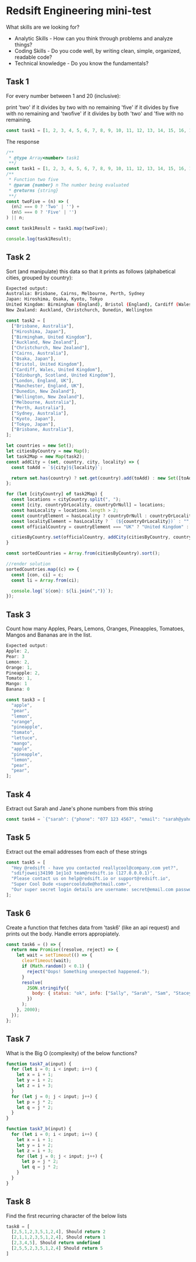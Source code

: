 # Redsift Engineering mini-test

What skills are we looking for?

- Analytic Skills - How can you think through problems and analyze things?
- Coding Skills - Do you code well, by writing clean, simple, organized, readable code?
- Technical knowledge - Do you know the fundamentals?

## Task 1

For every number between 1 and 20 (inclusive):

print 'two' if it divides by two with no remaining
'five' if it divides by five with no remaining and
'twofive' if it divides by both 'two' and 'five with no remaining.

```javascript
const task1 = [1, 2, 3, 4, 5, 6, 7, 8, 9, 10, 11, 12, 13, 14, 15, 16, 17, 18, 19, 20];
```

The response

```javascript
/**
 * @type Array<number> task1
 **/
const task1 = [1, 2, 3, 4, 5, 6, 7, 8, 9, 10, 11, 12, 13, 14, 15, 16, 17, 18, 19, 20];
/**
 * Function two five
 * @param {number} n The number being evaluated
 * @returns {string}
 **/
const twoFive = (n) => (
  (n%2 === 0 ? 'Two' | '') +
  (n%5 === 0 ? 'Five' | '')
) || n;

const task1Result = task1.map(twoFive);

console.log(task1Result);
```

## Task 2

Sort (and manipulate) this data so that it prints as follows (alphabetical cities, grouped by country):

```bash
Expected output:
Australia: Brisbane, Cairns, Melbourne, Perth, Sydney
Japan: Hiroshima, Osaka, Kyoto, Tokyo
United Kingdom: Birmingham (England), Bristol (England), Cardiff (Wales), Edinburgh (Scotland), London (England), Manchester (England)
New Zealand: Auckland, Christchurch, Dunedin, Wellington
```

```javascript
const task2 = [
  ["Brisbane, Australia"],
  ["Hiroshima, Japan"],
  ["Birmingham, United Kingdom"],
  ["Auckland, New Zealand"],
  ["Christchurch, New Zealand"],
  ["Cairns, Australia"],
  ["Osaka, Japan"],
  ["Bristol, United Kingdom"],
  ["Cardiff, Wales, United Kingdom"],
  ["Edinburgh, Scotland, United Kingdom"],
  ["London, England, UK"],
  ["Manchester, England, UK"],
  ["Dunedin, New Zealand"],
  ["Wellington, New Zealand"],
  ["Melbourne, Australia"],
  ["Perth, Australia"],
  ["Sydney, Australia"],
  ["Kyoto, Japan"],
  ["Tokyo, Japan"],
  ["Brisbane, Australia"],
];

let countries = new Set();
let citiesByCountry = new Map();
let task2Map = new Map(task2);
const addCity = (set, country, city, locality) => {
  const toAdd = `${city}${locality}`;

  return set.has(country) ? set.get(country).add(toAdd) : new Set([toAdd]);
};

for (let [cityCountry] of task2Map) {
  const locations = cityCountry.split(", ");
  const [city, countryOrLocality, countryOrNull] = locations;
  const hasLocality = locations.length > 2;
  const countryElement = hasLocality ? countryOrNull : countryOrLocality;
  const localityElement = hasLocality ? ` (${countryOrLocality})` : "";
  const officialCountry = countryElement === "UK" ? "United Kingdom" : countryElement;

  citiesByCountry.set(officialCountry, addCity(citiesByCountry, countryElement, city, localityElement));
}

const sortedCountries = Array.from(citiesByCountry).sort();

//render solution
sortedCountries.map((c) => {
  const [con, ci] = c;
  const li = Array.from(ci);

  console.log(`${con}: ${li.join(",")}`);
});
```

## Task 3

Count how many Apples, Pears, Lemons, Oranges, Pineapples, Tomatoes, Mangos and Bananas are in the list.

```javascript
Expected output:
Apple: 2,
Pear: 3
Lemon: 2,
Orange: 1,
Pineapple: 2,
Tomato: 1,
Mango: 1
Banana: 0
```

```javascript
const task3 = [
  "apple",
  "pear",
  "lemon",
  "orange",
  "pineapple",
  "tomato",
  "lettuce",
  "mango",
  "apple",
  "pineapple",
  "lemon",
  "pear",
  "pear",
];
```

## Task 4

Extract out Sarah and Jane's phone numbers from this string

```javascript
const task4 = `{"sarah": {"phone": "077 123 4567", "email": "sarah@yahoo.com" }, "jane": {"phone": "021 465 1203"}}`;
```

## Task 5

Extract out the email addresses from each of these strings

```javascript
const task5 = [
  "Hey @redsift - have you contacted reallycool@company.com yet?",
  "sdifjoweij34190 1ej1o3 team@redsift.io (127.0.0.0.1)",
  "Please contact us on help@redsift.io or support@redsift.io",
  "Super Cool Dude <supercooldude@hotmail.com>",
  "Our super secret login details are username: secret@email.com password: secretp@ssword",
];
```

## Task 6

Create a function that fetches data from 'task6' (like an api request) and prints out the body. Handle errors appropiately.

```javascript
const task6 = () => {
  return new Promise((resolve, reject) => {
    let wait = setTimeout(() => {
      clearTimeout(wait);
      if (Math.random() < 0.1) {
        reject("Oops! Something unexpected happened.");
      }
      resolve(
        JSON.stringify({
          body: { status: "ok", info: ["Sally", "Sarah", "Sam", "Stacey"] },
        })
      );
    }, 2000);
  });
};
```

## Task 7

What is the Big O (complexity) of the below functions?

```javascript
function task7_a(input) {
  for (let i = 0; i < input; i++) {
    let x = i + 1;
    let y = i + 2;
    let z = i + 3;
  }
  for (let j = 0; j < input; j++) {
    let p = j * 2;
    let q = j * 2;
  }
}

function task7_b(input) {
  for (let i = 0; i < input; i++) {
    let x = i + 1;
    let y = i + 2;
    let z = i + 3;
    for (let j = 0; j < input; j++) {
      let p = j * 2;
      let q = j * 2;
    }
  }
}
```

## Task 8

Find the first recurring character of the below lists

```javascript
task8 = [
  [2,5,1,2,3,5,1,2,4], Should return 2
  [2,1,1,2,3,5,1,2,4], Should return 1
  [2,3,4,5], Should return undefined
  [2,5,5,2,3,5,1,2,4] Should return 5
]
```
